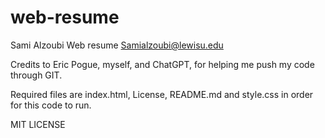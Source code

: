 # web-resume

Sami Alzoubi
Web resume
Samialzoubi@lewisu.edu

Credits to Eric Pogue, myself, and ChatGPT, for helping me push my code through GIT.

Required files are index.html, License, README.md and style.css in order for this code to run.


MIT LICENSE